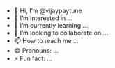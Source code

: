 - 👋 Hi, I’m @vijaypaytune
- 👀 I’m interested in ...
- 🌱 I’m currently learning ...
- 💞️ I’m looking to collaborate on ...
- 📫 How to reach me ...
- 😄 Pronouns: ...
- ⚡ Fun fact: ...

<!---
vijaypaytune/vijaypaytune is a ✨ special ✨ repository because its `README.md` (this file) appears on your GitHub profile.
You can click the Preview link to take a look at your changes.
--->
